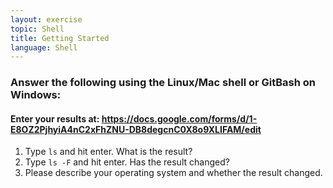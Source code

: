 ```yaml
---
layout: exercise
topic: Shell
title: Getting Started 
language: Shell
---
```


### Answer the following using the Linux/Mac shell or GitBash on Windows:
#### Enter your results at: https://docs.google.com/forms/d/1-E8OZ2PjhyiA4nC2xFhZNU-DB8degcnC0X8o9XLIFAM/edit


1. Type `ls` and hit enter. What is the result?
2. Type `ls -F` and hit enter. Has the result changed? 
3. Please describe your operating system and whether the result changed.
